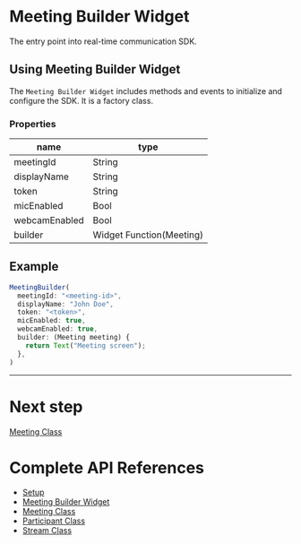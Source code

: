 # Meeting Builder Widget

The entry point into real-time communication SDK.

## Using Meeting Builder Widget

The `Meeting Builder Widget` includes methods and events to initialize and configure the SDK. It is a factory class.

### Properties

| name          | type                     |
| ------------- | ------------------------ |
| meetingId     | String                   |
| displayName   | String                   |
| token         | String                   |
| micEnabled    | Bool                     |
| webcamEnabled | Bool                     |
| builder       | Widget Function(Meeting) |

## Example

```js title="Configure MeetingBuilder Example"
MeetingBuilder(
  meetingId: "<meeting-id>",
  displayName: "John Doe",
  token: "<token>",
  micEnabled: true,
  webcamEnabled: true,
  builder: (Meeting meeting) {
    return Text("Meeting screen");
  },
)
```

---

# Next step

[Meeting Class](meeting-class.md)

# Complete API References

- [Setup](setup.md)
- [Meeting Builder Widget](meeting-builder-widget.md)
- [Meeting Class](meeting-class.md)
- [Participant Class](participant-class.md)
- [Stream Class](stream-class.md)
